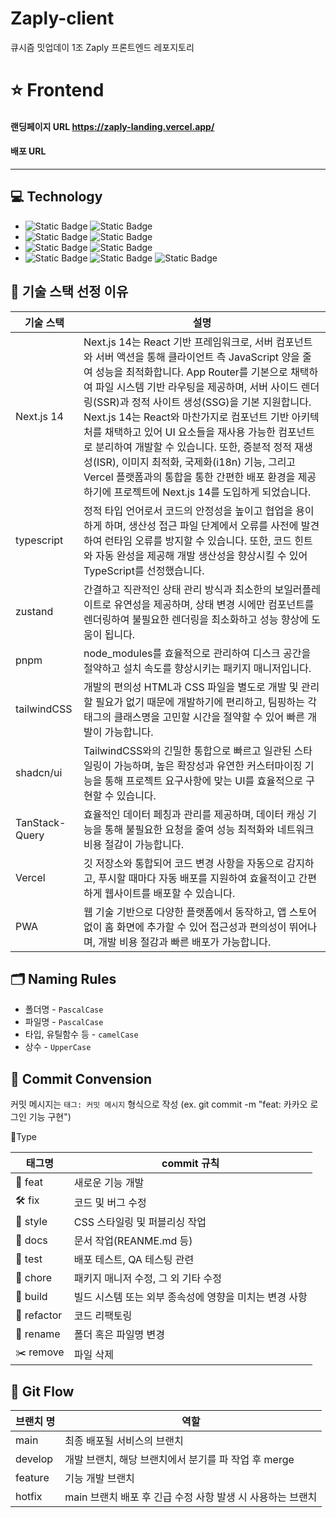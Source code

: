 # Zaply-client
큐시즘 밋업데이 1조 Zaply 프론트엔드 레포지토리

# ⭐️ Frontend

#### 랜딩페이지 URL https://zaply-landing.vercel.app/
#### 배포 URL 
* * *

## 💻 Technology
* ![Static Badge](https://img.shields.io/badge/nextjs-%252320232a.svg?logo=nextdotjs&color=%23000000) ![Static Badge](https://img.shields.io/badge/zustand-%252320232a.svg?color=%231C1C1C)
* ![Static Badge](https://img.shields.io/badge/typescript-%253178C6.svg?logo=typescript&logoColor=%23FFFFFF&color=%233178C6) ![Static Badge](https://img.shields.io/badge/pnpm-%253178C6.svg?logo=pnpm&logoColor=%23#F69220&color=%23#F69220)
* ![Static Badge](https://img.shields.io/badge/tailwindCSS-%253178C6.svg?logo=tailwindCSS&logoColor=%23FFFFFF&color=%2306B6D4) ![Static Badge](https://img.shields.io/badge/shadcn%2Fui-%253178C6.svg?logo=shadcn%2Fui&logoColor=%23FFFFFF&color=%23000000)
* ![Static Badge](https://img.shields.io/badge/TanStack%20Query-%253178C6.svg?logo=React%20Query&logoColor=%23FFFFFF&color=%23FF4154) ![Static Badge](https://img.shields.io/badge/Vercel-%253178C6.svg?logo=Vercel&logoColor=%23FFFFFF&color=%23000000) ![Static Badge](https://img.shields.io/badge/PWA-%253178C6.svg?logo=PWA&logoColor=%23FFFFFF&color=%235A0FC8)


## 🧸 기술 스택 선정 이유

| 기술 스택 | 설명 |
|-----------|------|
| Next.js 14 | Next.js 14는 React 기반 프레임워크로, 서버 컴포넌트와 서버 액션을 통해 클라이언트 측 JavaScript 양을 줄여 성능을 최적화합니다. App Router를 기본으로 채택하여 파일 시스템 기반 라우팅을 제공하며, 서버 사이드 렌더링(SSR)과 정적 사이트 생성(SSG)을 기본 지원합니다. Next.js 14는 React와 마찬가지로 컴포넌트 기반 아키텍처를 채택하고 있어 UI 요소들을 재사용 가능한 컴포넌트로 분리하여 개발할 수 있습니다. 또한, 증분적 정적 재생성(ISR), 이미지 최적화, 국제화(i18n) 기능, 그리고 Vercel 플랫폼과의 통합을 통한 간편한 배포 환경을 제공하기에 프로젝트에 Next.js 14를 도입하게 되었습니다. |
| typescript | 정적 타입 언어로서 코드의 안정성을 높이고 협업을 용이하게 하며, 생산성 접근 파일 단계에서 오류를 사전에 발견하여 런타임 오류를 방지할 수 있습니다. 또한, 코드 힌트와 자동 완성을 제공해 개발 생산성을 향상시킬 수 있어 TypeScript를 선정했습니다. |
| zustand |  간결하고 직관적인 상태 관리 방식과 최소한의 보일러플레이트로 유연성을 제공하며, 상태 변경 시에만 컴포넌트를 렌더링하여 불필요한 렌더링을 최소화하고 성능 향상에 도움이 됩니다. |
| pnpm | node_modules를 효율적으로 관리하여 디스크 공간을 절약하고 설치 속도를 향상시키는 패키지 매니저입니다. |
| tailwindCSS | 개발의 편의성 HTML과 CSS 파일을 별도로 개발 및 관리할 필요가 없기 때문에 개발하기에 편리하고, 팀핑하는 각 태그의 클래스명을 고민할 시간을 절약할 수 있어 빠른 개발이 가능합니다. |
| shadcn/ui | TailwindCSS와의 긴밀한 통합으로 빠르고 일관된 스타일링이 가능하며, 높은 확장성과 유연한 커스터마이징 기능을 통해 프로젝트 요구사항에 맞는 UI를 효율적으로 구현할 수 있습니다. |
| TanStack-Query | 효율적인 데이터 페칭과 관리를 제공하며, 데이터 캐싱 기능을 통해 불필요한 요청을 줄여 성능 최적화와 네트워크 비용 절감이 가능합니다. |
| Vercel | 깃 저장소와 통합되어 코드 변경 사항을 자동으로 감지하고, 푸시할 때마다 자동 배포를 지원하여 효율적이고 간편하게 웹사이트를 배포할 수 있습니다. |
| PWA | 웹 기술 기반으로 다양한 플랫폼에서 동작하고, 앱 스토어 없이 홈 화면에 추가할 수 있어 접근성과 편의성이 뛰어나며, 개발 비용 절감과 빠른 배포가 가능합니다. |

## 🗂️ Naming Rules
* 폴더명 - `PascalCase`
* 파일명 - `PascalCase`
* 타입, 유틸함수 등 - `camelCase`
* 상수 - `UpperCase`

## 📄 Commit Convension
커밋 메시지는 `태그: 커밋 메시지` 형식으로 작성 (ex. git commit -m "feat: 카카오 로그인 기능 구현")

📌Type

| 태그명 | commit 규칙 |
|----------|--------------|
| 🔗 feat | 새로운 기능 개발 |
| 🛠 fix | 코드 및 버그 수정 |
| 🎨 style | CSS 스타일링 및 퍼블리싱 작업 |
| 📄 docs | 문서 작업(REANME.md 등) |
| 📘 test | 배포 테스트, QA 테스팅 관련 |
| 🔗 chore | 패키지 매니저 수정, 그 외 기타 수정 |
| 🔨 build | 빌드 시스템 또는 외부 종속성에 영향을 미치는 변경 사항 |
| 🧰 refactor | 코드 리팩토링 |
| 🔧 rename | 폴더 혹은 파일명 변경 |
| ✂️ remove | 파일 삭제 |


## 🌊 Git Flow
| 브랜치 명 | 역할 |
|----------|--------------|
| main | 최종 배포될 서비스의 브랜치 |
| develop | 개발 브랜치, 해당 브랜치에서 분기를 파 작업 후 merge |
| feature | 기능 개발 브랜치 |
| hotfix | main 브랜치 배포 후 긴급 수정 사항 발생 시 사용하는 브랜치 |
